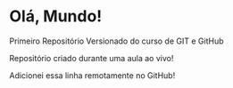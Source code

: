 # Olá, Mundo!
 Primeiro Repositório Versionado do curso de GIT e GitHub

Repositório criado durante uma aula ao vivo!

Adicionei essa linha remotamente no GitHub!
